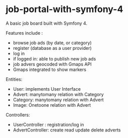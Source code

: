 # job-portal-with-symfony-4
A basic job board built with Symfony 4.

Features include :
- browse job ads (by date, or category)
- register (database as a user provider)
- log in
- if logged in: able to publish new job ads
- job advers geocoded with Gmaps API
- Gmaps integrated to show markers

Entities:
- User: implements User Interface
- Advert: manytomany relation with Category
- Category: manytomany relation with Advert
- Image: Onetoone relation with Advert

Controllers:
- UserController : registration/log in
- AdvertController: create read update delete adverts
